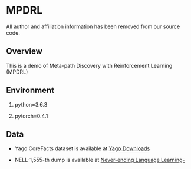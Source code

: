 # MPDRL
All author and affiliation information has been removed from our source code.
## Overview

This is a demo of Meta-path Discovery with Reinforcement Learning (MPDRL)

## Environment

1. python=3.6.3

2. pytorch=0.4.1

## Data

* Yago CoreFacts dataset is available at <a href="https://www.mpi-inf.mpg.de/departments/databases-and-information-systems/research/yago-naga/yago/downloads/"> Yago Downloads</a>

* NELL-1,555-th dump is available at <a href="http://rtw.ml.cmu.edu/rtw/resources"> Never-ending Language Learning-</a>

